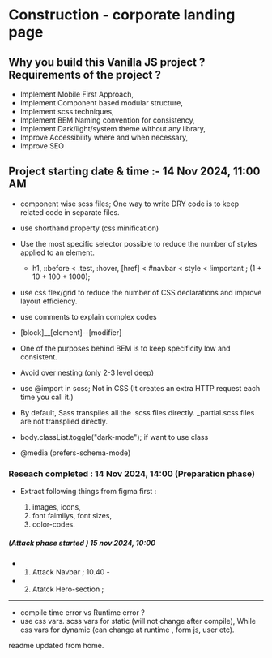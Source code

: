 # Construction - corporate landing page

## Why you build this Vanilla JS project ? Requirements of the project ?

- Implement Mobile First Approach,
- Implement Component based modular structure,
- Implement scss techniques,
- Implement BEM Naming convention for consistency,
- Implement Dark/light/system theme without any library,
- Improve Accessibility where and when necessary,
- Improve SEO

## Project starting date & time :- 14 Nov 2024, 11:00 AM

- component wise scss files; One way to write DRY code is to keep related code in separate files.
- use shorthand property (css minification)
- Use the most specific selector possible to reduce the number of styles applied to an element.
  - h1, ::before < .test, :hover, [href] < #navbar < style < !important ; (1 + 10 + 100 + 1000);
- use css flex/grid to reduce the number of CSS declarations and improve layout efficiency.
- use comments to explain complex codes

- [block]\_\_[element]--[modifier]
- One of the purposes behind BEM is to keep specificity low and consistent.

- Avoid over nesting (only 2-3 level deep)
- use @import in scss; Not in CSS (It creates an extra HTTP request each time you call it.)
- By default, Sass transpiles all the .scss files directly. \_partial.scss files are not transplied directly.

- body.classList.toggle("dark-mode"); if want to use class
- @media (prefers-schema-mode)

### Reseach completed : 14 Nov 2024, 14:00 (Preparation phase)

- Extract following things from figma first :

  1. images, icons,
  2. font faimilys, font sizes,
  3. color-codes.

##### (Attack phase started ) 15 nov 2024, 10:00

- 1. Attack Navbar ; 10.40 -
- 2. Atatck Hero-section ;

---

<!-- Learnings -->

- compile time error vs Runtime error ?
- use css vars. scss vars for static (will not change after compile), While css vars for dynamic (can change at runtime , form js, user etc).

readme updated from home.

